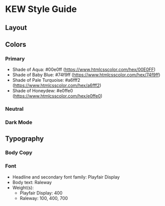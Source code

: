 # KEW Style Guide

## Layout

## Colors

### Primary
- Shade of Aqua: #00e0ff (https://www.htmlcsscolor.com/hex/00E0FF)
- Shade of Baby Blue: #74f9ff (https://www.htmlcsscolor.com/hex/74f9ff)
- Shade of Pale Turquoise: #a6fff2 (https://www.htmlcsscolor.com/hex/a6fff2)
- Shade of Honeydew: #e0ffe0 (https://www.htmlcsscolor.com/hex/e0ffe0)

### Neutral


### Dark Mode

## Typography

### Body Copy


### Font
- Headline and secondary font family: Playfair Display
- Body text: Raleway
- Weight(s):
  - Playfair Display: 400
  - Raleway: 100, 400, 700

